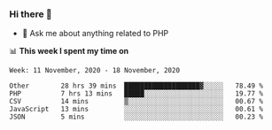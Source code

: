 ### Hi there 👋

<!--
**mustafaculban/mustafaculban** is a ✨ _special_ ✨ repository because its `README.md` (this file) appears on your GitHub profile.

Here are some ideas to get you started:

- 🌱 I’m currently learning ...
- 👯 I’m looking to collaborate on ...
- 🤔 I’m looking for help with ...
- 📫 How to reach me: ...
- 😄 Pronouns: ...
- ⚡ Fun fact: ...

-->
- 💬 Ask me about anything related to PHP


📊 **This week I spent my time on**
<!--START_SECTION:waka-->
```text
Week: 11 November, 2020 - 18 November, 2020

Other        28 hrs 39 mins  ███████████████████▓░░░░░   78.49 % 
PHP          7 hrs 13 mins   █████░░░░░░░░░░░░░░░░░░░░   19.77 % 
CSV          14 mins         ▒░░░░░░░░░░░░░░░░░░░░░░░░   00.67 % 
JavaScript   13 mins         ░░░░░░░░░░░░░░░░░░░░░░░░░   00.61 % 
JSON         5 mins          ░░░░░░░░░░░░░░░░░░░░░░░░░   00.23 % 
```
<!--END_SECTION:waka-->
